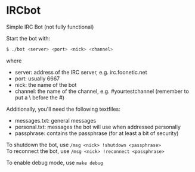 IRCbot
======

Simple IRC Bot (not fully functional)

Start the bot with:
  ```bash
  $ ./bot <server> <port> <nick> <channel>
  ```
where 
* server: address of the IRC server, e.g. irc.foonetic.net
* port: usually 6667
* nick: the name of the bot
* channel: the name of the channel, e.g. \#yourtestchannel (remember to put a \ before the #)

Additionally, you'll need the following textfiles:
* messages.txt: general messages
* personal.txt: messages the bot will use when addressed personally
* passphrase: contains the passphrase (for at least a bit of security)

To shutdown the bot, use `/msg <nick> !shutdown <passphrase>`     
To reconnect the bot, use `/msg <nick> !reconnect <passphrase>`

To enable debug mode, use `make debug`
